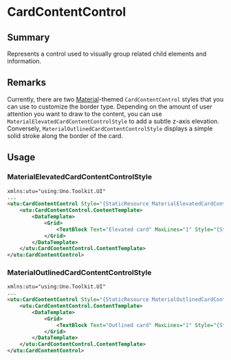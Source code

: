 # CardContentControl

## Summary

Represents a control used to visually group related child elements and information.

## Remarks

Currently, there are two [Material](https://material.io/components/cards)-themed `CardContentControl` styles that you can use to customize the border type. Depending on the amount of user attention you want to draw to the content, you can use `MaterialElevatedCardContentControlStyle` to add a subtle z-axis elevation. Conversely, `MaterialOutlinedCardContentControlStyle` displays a simple solid stroke along the border of the card. 

## Usage

### MaterialElevatedCardContentControlStyle

```xml
xmlns:utu="using:Uno.Toolkit.UI"
...
<utu:CardContentControl Style="{StaticResource MaterialElevatedCardContentControlStyle}">
	<utu:CardContentControl.ContentTemplate>
		<DataTemplate>
			<Grid>
			    <TextBlock Text="Elevated card" MaxLines="1" Style="{StaticResource MaterialHeadline6}" />
			</Grid>
		</DataTemplate>
	</utu:CardContentControl.ContentTemplate>
</utu:CardContentControl>
```

### MaterialOutlinedCardContentControlStyle

```xml
xmlns:utu="using:Uno.Toolkit.UI"
...
<utu:CardContentControl Style="{StaticResource MaterialOutlinedCardContentControlStyle}">
	<utu:CardContentControl.ContentTemplate>
		<DataTemplate>
			<Grid>
			    <TextBlock Text="Outlined card" MaxLines="1" Style="{StaticResource MaterialHeadline6}" />
			</Grid>
		</DataTemplate>
	</utu:CardContentControl.ContentTemplate>
</utu:CardContentControl>
```